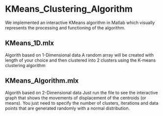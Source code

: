 # KMeans_Clustering_Algorithm
We implemented an interactive KMeans algorithm in Matlab which visually represents the processing and functioning of the algorithm.

## KMeans_1D.mlx
Algorith based on 1-Dimensional data
A random array will be created with length of your choice and then clustered into 2 clusters using the K-means clustering algorithm


## KMeans_Algorithm.mlx
Algorith based on 2-Dimensional data
Just run the file to see the interactive graph that shows the movements of displacement of the centroids (or means). 
You just need to specify the number of clusters, iterations and data points that are generated randomly with a normal distribution.
